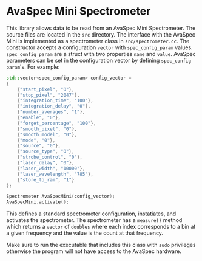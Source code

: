 # AvaSpec Mini Spectrometer

This library allows data to be read from an AvaSpec Mini Spectrometer.
The source files are located in the ```src``` directory. 
The interface with the AvaSpec Mini is implemented as a spectrometer class 
in ```src/spectrometer.cc```.
The constructor accepts a configuration ```vector``` with 
```spec_config_param``` values. ```spec_config_param``` are a struct with two
properties ```name``` and ```value```. AvaSpec parameters can be set in the
configuration vector by defining ```spec_config param```'s. For example:
```C++
std::vector<spec_config_param> config_vector =
{
    {"start_pixel", "0"},
    {"stop_pixel", "2047"},
    {"integration_time", "100"},
    {"integration_delay", "0"},
    {"number_averages", "1"},
    {"enable", "0"},
    {"forget_percentage", "100"},
    {"smooth_pixel", "0"},
    {"smooth_model", "0"},
    {"mode", "0"},
    {"source", "0"},
    {"source_type", "0"},
    {"strobe_control", "0"},
    {"laser_delay", "0"},
    {"laser_width", "10000"},
    {"laser_wavelength", "785"},
    {"store_to_ram", "1"}
};

Spectrometer AvaSpecMini(config_vector);
AvaSpecMini.activate();
```
This defines a standard spectrometer configuration, instatiates, and activates
the spectrometer. The spectrometer has a ```measure()``` method which returns
a ```vector``` of ```doubles``` where each index corresponds to a bin at a 
given frequency and the value is the count at that frequency.

Make sure to run the executable that includes this class with ```sudo``` 
privileges otherwise the program will not have access to the AvaSpec hardware.
